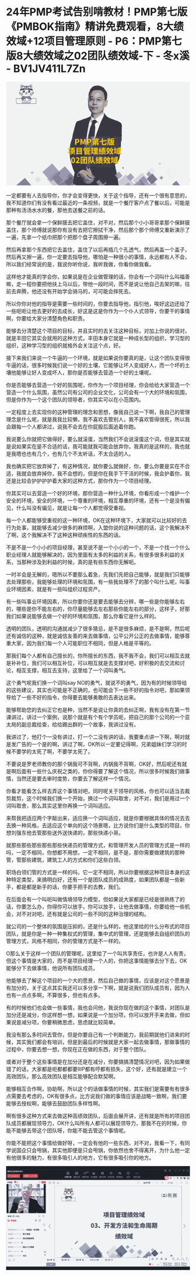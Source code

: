 # 24年PMP考试告别啃教材！PMP第七版《PMBOK指南》精讲免费观看，8大绩效域+12项目管理原则 - P6：PMP第七版8大绩效域之02团队绩效域-下 - 冬x溪 - BV1JV411L7Zn

![](img/146baafab3067d39c79d20a5f967a937_0.png)

一定都要有人去指导你，你才会变得更快，关于这个指导，还有一个很有意思的，我不知道你们有没有看过最近的一条视频，就是一个餐厅客户点了餐以后，可能是那种有汤汤水水的餐，那他去送餐之前的话。

那个餐厅就会拿一个保鲜膜去把它盖住，对不对，然后那个小小哥哥拿那个保鲜膜盖住，那个师傅就说那你有没有去把它擦拭干净，然后那个那个师傅又重新演示了一遍，先拿一个纸巾把那个把那个盘子周围擦一遍。

然后再拿那个东西把它去盖住，盖住了以后再插几个孔透气，然后再盖一个盖子，然后再又擦一遍，你一定要去指导他，哪怕是一种很小的事情，永远都有人不会，所以我们经常说的是，我说你听你说，我听我做，你看你做我看。

这样他才能真的学会你，如果说是在企业做管理的话，你会有一个词叫什么叫福善嘛，走一程你要把他扶上马以后，带他一段时间，而不是说让他自己去架的嘛，往前去奔腾，他还没有开始学会骑马的，可可能会摔死去。

所以你你对他的指导是需要一些时间的，你要去指导他，指引他，唉好这边还给了一些呃呃让他去更好的去成长，好这是这是你作为一个仆人式领导，你要干的事情啊，你要给大家分清楚角色和职责。

能够去分清楚这个项目的目标，并且实时的去关注这种目标，对加上你说的很对，就是丰田它其实会就用的这种方式，丰田本身它就是一种成长型的组织，学习型的组织，这种学习型的组织就格外会关注这个点，好。

接下来我们来说一个牛逼的一个环境，就是如果说你要真的是，让这个团队变得很牛逼的话，很多时候我们说一个好的土壤，它能够让坏人变成好人，而一个坏的土壤他能够让好人变成坏人，那你是否能够去营造一个好的土壤呢。

你是否能够去营造一个好的氛围呢，你作为一个项目经理，你会给给大家营造一个营造一个什么氛围，虽然公司有公司的企业文化，公司会有一个大的环境和氛围，但是你作为一个这个团队的领导者，你其实可以在小范围内。

一定程度上去实现你的这种管理的理念和思想，像我自己说一下啊，我自己的管理理念是什么呢，就是我我比较懒，我不喜欢去管别人，我不喜欢管得很死，所以我会跟每一个人都讲过，说我不会去在你屁股后面追着你跑。

我说要么你就把它做得好，要么就滚蛋，当然我们不会说滚蛋这个词，但是其实就是说如果实在是不合适的话，我可能就我可能会放弃你，我真的是这样的，我也就是我嗯也也有几个，也有几个不太听话，不太合适的人。

我也确实把它放弃掉了，有这种情况，就你要么就做好，你，要么你要是实在不合适，我就会放弃掉你，我不会想的，但是你在我手下干活的时候，我会护着你，我还是比较会护护护护着大家的这种方式，那你作为一个项目经理。

你其实可以去营造一个好的环境，那你营造一种什么环境，你看形成一个维护一个安全的环境，安全的环境，一个尊重的环境，相互尊重的环境，还有一个是没有偏见，什么叫没有偏见，就是让每一个人都觉得受重视。

每一个人都能够受重视的这一种环境，OK在这种环境下，大家就可以比较好的去行为处事，就能够去减少很多的麻烦啊，入盟你说的这种问题的话，这个我解决不了啊，这个我解决不了这种这种顽疾性的东西的话。

不是不是一个小小的项目经理，甚至说不是一个小小的一个，不是一个找一个什么职业经理人就能够解决的，因为里面有太多的利益的关系，有很多很多利益的关系，当那种涉及到利益的时候，真的是有些东西你无解呃。

一时半会是无解的，嗯所以不要那么着急，先我们先把自己能够，就是我们只能够去处理那些，我能够处理的环境和氛围，有一些我处理不了的那个叫什么呢，叫事业环境因素，就是有一些叫组织过程资产。

有一些叫事业环境因素，所以你要你还是要去能够去分辨，哪一些是你能够左右的，哪些是你不能左右的，你尽量能够去左右那些你能左右的部分，这样子，好那我们如果说能够去做一个好的环境和氛围，那么你看它是什么样的。

透明的团队，透明的沟通就减少了很多猜忌，是不是很多麻烦，是不是啊，然后呢还有诚信的这种，就是诚信友善的来去做事情，公平公开公正的去做事情，能够尊重大家，因为我们每一个人可能职位不相同，但是人格是平等的。

那我们每个人都有自己擅长的，你所擅长的东西，我不我不会，我们可以相互去就是补补位，我们可以相互补位，可以相互就是去支撑对吧，好积极的去交流和讨论，相互支撑，相互去支持，这里给了一个词叫勇气。

这个勇气呢我们换一个词叫say NO的勇气，就说不的勇气，因为有的时候领导给的这些建议，其实也可能是不正确的，也可能会下一些不好的指令对吧，那如果领导给了一些不好的指令，你得要去能够勇敢的去表达出来。

能够帮助您的去纠正它也是种，当然不是说让你真的去纠正啊，我有没有在第一节课讲过，讲过一个案例，说那个就是有个有个学员呃，把自己的那个公司的一个亚太局的副总裁给查，给给踢出群的一个故事，我讲过没有。

我讲过了，他打个一没有讲过，打一个二没有讲的话，我要重点讲一下啊，啊对就是发广告的一个是的啊，讲过了啊，OK所以一定要记得啊，兄弟姐妹们学习的时候不要学的太死了啊，不要学太死了。

不要说是罗老师教你的那个锅我可不背啊，内锅我不背啊，OK好，然后呢还有就是啊后面有一些什么庆祝之类的，你你得要了解这个情况，所以很多时候我们做事情，当然还是要去审时度势，你要去了解这样一个情况。

你看才能看怎么样去弄这个事情对吧，同时呢关于领导的风格，你也可以适当去裁剪裁剪，这个时候我们换一个开始，换过一个词叫取舍，对不对，我们是用过一个词叫取舍，那么其实这里你再换一个词叫适应。

来帮我把适应两个字敲出来，适应换一个词叫适应，就是你要根据具体的情况去去去换一种风格，去适应这个单向的这个场景嗯，比方说你们是什么类型的项目，你想刘强东他去管那些送外送快递的，那些快递小哥。

就那些那些那些那些那些快递员的管理方式，和管理开发人员的管理方式是一样的吗，一定不相同，你想都不用想，一定不相同，是不是，那你需要做建筑的那种管，管那些建筑，建筑工人的方式和你们这些白领。

职场白领们管的方式是一样的吗，它一定不相同，所以你要根据这种项目本身的这种特定类型，来搞明白好，还有一个是团队成员的成熟度，如果团队都是一些新手，都是都是新手的话，你要手把手的去教，我们。

在后面会有一个叫呃叫做情境领导力模型，但如果说大家都是已经是很熟练了的话，你要怎么办，你得你可以放手，你可以放手，让他去做事情，你要给他一些机会，对不对对吧，还有就是公司的一些不同的这种治理的结构。

就公司的一个整体的氛围是压抑的，还是什么样的，他这里给的什么分布式的项目团队，就是你是一种一种集权式的管理，集中式的管理，还是能够去自组织团队的管理方式，风格不相同，你的管理方式是不一样的。

O那么关于这样一个团队的管理呢，这里给了一个叫共享责任，也许是人人有责，但这个事情是大家的，而不是项目经理一个人的，你把这事情能够去分下去，OK能够分下去做事情，他说所有团队成员。

他能够去了解这个项目的一个大的愿景，然后自己做的事情，应该是对这个愿景是有加分的，关于这点其实我还可以多分享一下啊，就是说我们团队成员有，因为人也有一点点多啊，不算很多，但也有点多。

有的时候他们也会做一些事情，我也会问他，我说你现在做的这个事情，对团队是加分还是减分，你这样想一想，如果说是一个加分项，你可以放开手来去做，但如果说是减分项，你要稍微思虑，思虑就比较简单。

我没有那么多时间去管你，但是你要自己有一个判断能力，我前期就他们进来的时候，其实我们都会有培训，但是到最后的时候就是大家一起去做事情，那做事情的过程中，你要去想一想，你现在正在做的东西，对于整个团队。

或者对于整个这些事情是在加分还是在减分，你要搞搞清楚情况对吧，因为如果做错了的话，大家都是呃都都都要IIIP都有哼都有损失，这个好，还有就是建立一个高效团队，那么高效团队是相互能够配合默契啊。

能够相互合作啊，协助啊，所以这个的话做事情的时候，其实我们是需要有有很多点需要去考虑的，OK有很多点，比方说我们做的事情应该是战略一致啊，我们要能够去授权啊，能够去鼓励团队多样性啊。

啊有很多这种方式来去做这种高绩效团队，后面会展开讲，还有就是所有的项目团队成员都展现领导力，OK什么叫所有人都可以展现领导力，那我不在的时候，你能不能够去带这个团队呀，你能不能去管这个事情呢。

你能不能把这个事情给做好呀，一定会有他的一些东西，对不对，我看一下，有同学说国企只会甩锅，其实他即便是只会甩锅，你依然也舍不得离开，为什么他一定有他很多的魅力，有很多吸引人的地方，它有很多吸引你的地方。



![](img/146baafab3067d39c79d20a5f967a937_2.png)